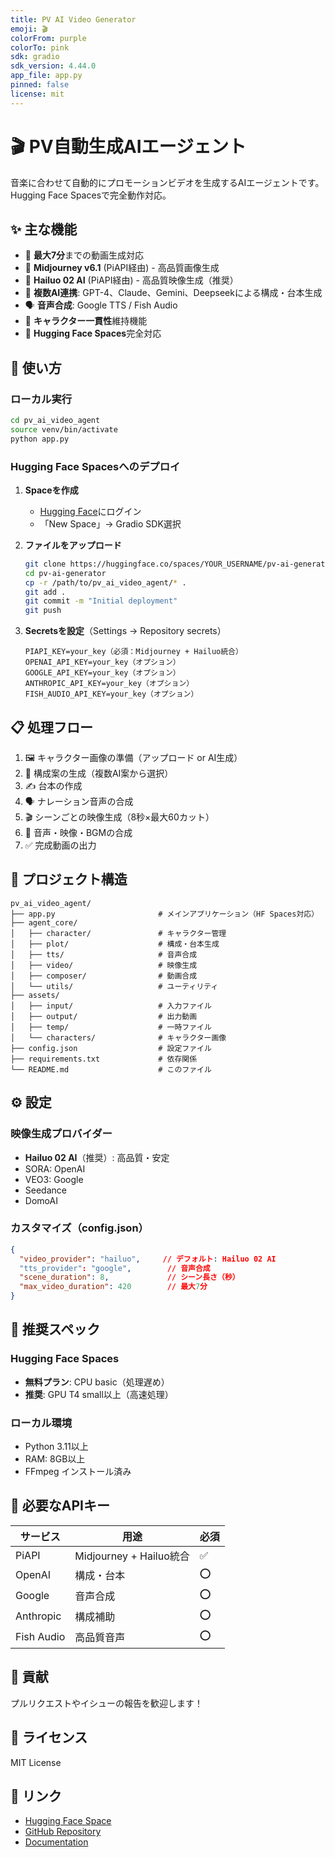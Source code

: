 ```yaml
---
title: PV AI Video Generator
emoji: 🎬
colorFrom: purple
colorTo: pink
sdk: gradio
sdk_version: 4.44.0
app_file: app.py
pinned: false
license: mit
---
```


# 🎬 PV自動生成AIエージェント

音楽に合わせて自動的にプロモーションビデオを生成するAIエージェントです。
Hugging Face Spacesで完全動作対応。

## ✨ 主な機能

- 🎵 **最大7分**までの動画生成対応
- 🎨 **Midjourney v6.1** (PiAPI経由) - 高品質画像生成
- 🎥 **Hailuo 02 AI** (PiAPI経由) - 高品質映像生成（推奨）
- 🤖 **複数AI連携**: GPT-4、Claude、Gemini、Deepseekによる構成・台本生成
- 🗣️ **音声合成**: Google TTS / Fish Audio
- 🎨 **キャラクター一貫性**維持機能
- 📱 **Hugging Face Spaces**完全対応

## 🚀 使い方

### ローカル実行
```bash
cd pv_ai_video_agent
source venv/bin/activate
python app.py
```

### Hugging Face Spacesへのデプロイ

1. **Spaceを作成**
   - [Hugging Face](https://huggingface.co)にログイン
   - 「New Space」→ Gradio SDK選択

2. **ファイルをアップロード**
   ```bash
   git clone https://huggingface.co/spaces/YOUR_USERNAME/pv-ai-generator
   cd pv-ai-generator
   cp -r /path/to/pv_ai_video_agent/* .
   git add .
   git commit -m "Initial deployment"
   git push
   ```

3. **Secretsを設定**（Settings → Repository secrets）
   ```
   PIAPI_KEY=your_key（必須：Midjourney + Hailuo統合）
   OPENAI_API_KEY=your_key（オプション）
   GOOGLE_API_KEY=your_key（オプション）
   ANTHROPIC_API_KEY=your_key（オプション）
   FISH_AUDIO_API_KEY=your_key（オプション）
   ```

## 📋 処理フロー

1. 🖼️ キャラクター画像の準備（アップロード or AI生成）
2. 📝 構成案の生成（複数AI案から選択）
3. ✍️ 台本の作成
4. 🗣️ ナレーション音声の合成
5. 🎬 シーンごとの映像生成（8秒×最大60カット）
6. 🎵 音声・映像・BGMの合成
7. ✅ 完成動画の出力

## 📁 プロジェクト構造

```
pv_ai_video_agent/
├── app.py                       # メインアプリケーション（HF Spaces対応）
├── agent_core/
│   ├── character/               # キャラクター管理
│   ├── plot/                    # 構成・台本生成
│   ├── tts/                     # 音声合成
│   ├── video/                   # 映像生成
│   ├── composer/                # 動画合成
│   └── utils/                   # ユーティリティ
├── assets/
│   ├── input/                   # 入力ファイル
│   ├── output/                  # 出力動画
│   ├── temp/                    # 一時ファイル
│   └── characters/              # キャラクター画像
├── config.json                  # 設定ファイル
├── requirements.txt             # 依存関係
└── README.md                    # このファイル
```

## ⚙️ 設定

### 映像生成プロバイダー
- **Hailuo 02 AI**（推奨）: 高品質・安定
- SORA: OpenAI
- VEO3: Google
- Seedance
- DomoAI

### カスタマイズ（config.json）
```json
{
  "video_provider": "hailuo",     // デフォルト: Hailuo 02 AI
  "tts_provider": "google",        // 音声合成
  "scene_duration": 8,             // シーン長さ（秒）
  "max_video_duration": 420        // 最大7分
}
```

## 🎯 推奨スペック

### Hugging Face Spaces
- **無料プラン**: CPU basic（処理遅め）
- **推奨**: GPU T4 small以上（高速処理）

### ローカル環境
- Python 3.11以上
- RAM: 8GB以上
- FFmpeg インストール済み

## 📝 必要なAPIキー

| サービス | 用途 | 必須 |
|---------|------|------|
| PiAPI | Midjourney + Hailuo統合 | ✅ |
| OpenAI | 構成・台本 | ⭕ |
| Google | 音声合成 | ⭕ |
| Anthropic | 構成補助 | ⭕ |
| Fish Audio | 高品質音声 | ⭕ |

## 🤝 貢献

プルリクエストやイシューの報告を歓迎します！

## 📄 ライセンス

MIT License

## 🔗 リンク

- [Hugging Face Space](https://huggingface.co/spaces/YOUR_USERNAME/pv-ai-generator)
- [GitHub Repository](https://github.com/YOUR_USERNAME/pv-ai-video-agent)
- [Documentation](https://github.com/YOUR_USERNAME/pv-ai-video-agent/wiki)